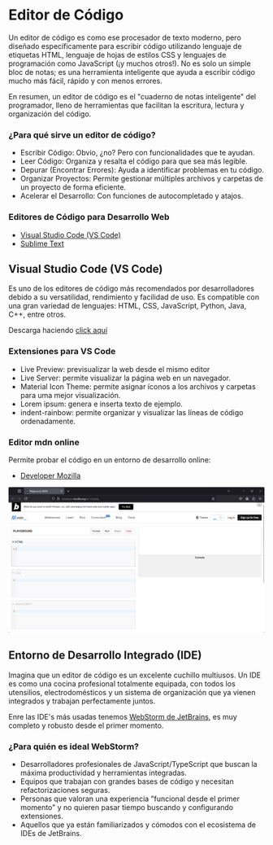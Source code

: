 # Editor de Código

Un editor de código es como ese procesador de texto moderno, pero diseñado específicamente para escribir código utilizando lenguaje de etiquetas HTML, lenguaje de hojas de estilos CSS y lenguajes de programación como JavaScript (¡y muchos otros!). No es solo un simple bloc de notas; es una herramienta inteligente que ayuda a escribir código mucho más fácil, rápido y con menos errores.

En resumen, un editor de código es el "cuaderno de notas inteligente" del programador, lleno de herramientas que facilitan la escritura, lectura y organización del código.

### ¿Para qué sirve un editor de código?

- Escribir Código: Obvio, ¿no? Pero con funcionalidades que te ayudan.  
- Leer Código: Organiza y resalta el código para que sea más legible.  
- Depurar (Encontrar Errores): Ayuda a identificar problemas en tu código.  
- Organizar Proyectos: Permite gestionar múltiples archivos y carpetas de un proyecto de forma eficiente.  
- Acelerar el Desarrollo: Con funciones de autocompletado y atajos.

### Editores de Código para Desarrollo Web
- [Visual Studio Code (VS Code)](https://code.visualstudio.com/) 
- [Sublime Text](https://www.sublimetext.com/)

## Visual Studio Code (VS Code)

Es uno de los editores de código más recomendados por desarrolladores debido a su versatilidad, rendimiento y facilidad de uso. Es compatible con una gran variedad de lenguajes: HTML, CSS, JavaScript, Python, Java, C++, entre otros.  

Descarga haciendo [click aquí](https://code.visualstudio.com/)


### Extensiones para VS Code

- Live Preview: previsualizar la web desde el mismo editor
- Live Server: permite visualizar la página web en un navegador.  
- Material Icon Theme: permite asignar íconos a los archivos y carpetas para uma mejor visualización.  
- Lorem ipsum: genera e inserta texto de ejemplo.  
- indent-rainbow: permite organizar y visualizar las líneas de código ordenadamente.

### Editor mdn online

Permite probar el código en un entorno de desarrollo online:  

- [Developer Mozilla](https://developer.mozilla.org/en-US/play)  

<div align="center">  

![mdn-developer](/03_session/resources/image/editor-mdn-developer.png)  

</div>

## Entorno de Desarrollo Integrado (IDE)

Imagina que un editor de código es un excelente cuchillo multiusos. Un IDE es como una cocina profesional totalmente equipada, con todos los utensilios, electrodomésticos y un sistema de organización que ya vienen integrados y trabajan perfectamente juntos.

Enre las IDE's más usadas tenemos [WebStorm de JetBrains](https://www.jetbrains.com/webstorm/), es muy completo y robusto desde el primer momento.

### ¿Para quién es ideal WebStorm?
- Desarrolladores profesionales de JavaScript/TypeScript que buscan la máxima productividad y herramientas integradas.  
- Equipos que trabajan con grandes bases de código y necesitan refactorizaciones seguras.  
- Personas que valoran una experiencia "funcional desde el primer momento" y no quieren pasar tiempo buscando y configurando extensiones.  
- Aquellos que ya están familiarizados y cómodos con el ecosistema de IDEs de JetBrains.  
